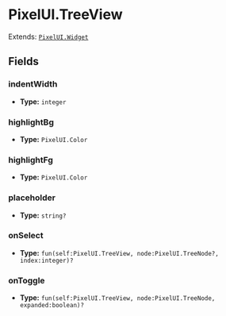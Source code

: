 # PixelUI.TreeView

Extends: [`PixelUI.Widget`](./pixelui-widget.md)

## Fields

### indentWidth

- **Type:** `integer`

### highlightBg

- **Type:** `PixelUI.Color`

### highlightFg

- **Type:** `PixelUI.Color`

### placeholder

- **Type:** `string?`

### onSelect

- **Type:** `fun(self:PixelUI.TreeView, node:PixelUI.TreeNode?, index:integer)?`

### onToggle

- **Type:** `fun(self:PixelUI.TreeView, node:PixelUI.TreeNode, expanded:boolean)?`

